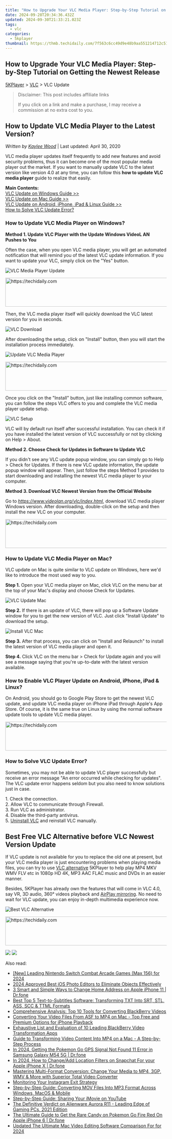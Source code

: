 ```yaml
---
title: "How to Upgrade Your VLC Media Player: Step-by-Step Tutorial on Getting the Newest Release"
date: 2024-09-28T20:34:36.432Z
updated: 2024-09-30T21:33:21.023Z
tags:
  - vlc
categories:
  - 5kplayer
thumbnail: https://thmb.techidaily.com/7f563c6cc49d9e48b9aa551214712c5134f2db5185be39a48c0e895d012e0af9.jpg
---
```


## How to Upgrade Your VLC Media Player: Step-by-Step Tutorial on Getting the Newest Release

[5KPlayer](https://tools.techidaily.com/5kplayer/products/) \> [VLC](https://tools.techidaily.com/5kplayer/products/) \> VLC Update

>  Disclaimer: This post includes affiliate links
>
>  If you click on a link and make a purchase, I may receive a commission at no extra cost to you.
>

## How to Update VLC Media Player to the Latest Version?

 _Written by [Kaylee Wood](https://www.quora.com/profile/Amanda-Hu-21)_ | Last updated: April 30, 2020 

VLC media player updates itself frequently to add new features and avoid security problems, thus it can become one of the most popular media player out the market. If you want to manually update VLC to the latest version like version 4.0 at any time, you can follow this **how to update VLC media player** guide to realize that easily.

**Main Contents:**  
[VLC Update on Windows Guide >>](https://tools.techidaily.com/5kplayer/products/)  
[VLC Update on Mac Guide >>](https://tools.techidaily.com/5kplayer/products/)  
[VLC Update on Android, iPhone, iPad & Linux Guide >>](https://tools.techidaily.com/5kplayer/products/)  
[How to Solve VLC Update Error?](https://tools.techidaily.com/5kplayer/products/)

### How to Update VLC Media Player on Windows?

**Method 1\. Update VLC Player with the Update Windows VideoL AN Pushes to You**

Often the case, when you open VLC media player, you will get an automated notification that will remind you of the latest VLC update information. If you want to update your VLC, simply click on the "Yes" button.

![VLC Media Player Update](https://www.5kplayer.com/vlc/img/vlc-update-01.jpg) 

<!-- affiliate ads begin -->
<a href="https://appsumo.8odi.net/c/5597632/2132160/7443" target="_top" id="2132160">
  <img src="//a.impactradius-go.com/display-ad/7443-2132160" border="0" alt="https://techidaily.com" width="600" height="90"/>
</a>
<img height="0" width="0" src="https://appsumo.8odi.net/i/5597632/2132160/7443" style="position:absolute;visibility:hidden;" border="0" />
<!-- affiliate ads end -->

Then, the VLC media player itself will quickly download the VLC latest version for you in seconds.

![VLC Download](https://www.5kplayer.com/vlc/img/vlc-update-02.jpg) 

After downloading the setup, click on "Install" button, then you will start the installation process immediately.

![Update VLC Media Player](https://www.5kplayer.com/vlc/img/vlc-update-03.jpg) 

<!-- affiliate ads begin -->
<a href="https://appsumo.8odi.net/c/5597632/2144271/7443" target="_top" id="2144271">
  <img src="//a.impactradius-go.com/display-ad/7443-2144271" border="0" alt="https://techidaily.com" width="600" height="90"/>
</a>
<img height="0" width="0" src="https://appsumo.8odi.net/i/5597632/2144271/7443" style="position:absolute;visibility:hidden;" border="0" />
<!-- affiliate ads end -->

Once you click on the "Install" button, just like installing common software, you can follow the steps VLC offers to you and complete the VLC media player update setup.

![VLC Setup](https://www.5kplayer.com/vlc/img/vlc-update-04.jpg) 

VLC will by default run itself after successful installation. You can check it if you have installed the latest version of VLC successfully or not by clicking on Help > About.

**Method 2\. Choose Check for Updates in Software to Update VLC**

If you didn't see any VLC update popup window, you can simply go to Help > Check for Updates. If there is new VLC update information, the update popup window will appear. Then, just follow the steps Method 1 provides to start downloading and installing the newest VLC media player to your computer.

**Method 3\. Download VLC Newest Version from the Official Website**

Go to _https://www.videolan.org/vlc/index.html_, download VLC media player Windows version. After downloading, double-click on the setup and then install the new VLC on your computer.

<!-- affiliate ads begin -->
<a href="https://appsumo.8odi.net/c/5597632/2043638/7443" target="_top" id="2043638">
  <img src="//a.impactradius-go.com/display-ad/7443-2043638" border="0" alt="https://techidaily.com" width="728" height="90"/>
</a>
<img height="0" width="0" src="https://appsumo.8odi.net/i/5597632/2043638/7443" style="position:absolute;visibility:hidden;" border="0" />
<!-- affiliate ads end -->

### How to Update VLC Media Player on Mac?

VLC update on Mac is quite similar to VLC update on Windows, here we'd like to introduce the most used way to you.

**Step 1.** Open your VLC media player on Mac, click VLC on the menu bar at the top of your Mac's display and choose Check for Updates.

![VLC Update Mac](https://www.5kplayer.com/vlc/img/vlc-update-mac.jpg) 

**Step 2.** If there is an update of VLC, there will pop up a Software Update window for you to get the new version of VLC. Just click "Install Update" to download the setup.

![Install VLC Mac](https://www.5kplayer.com/vlc/img/vlc-update-mac-02.jpg) 

**Step 3.** After that process, you can click on "Install and Relaunch" to install the latest version of VLC media player and open it.

**Step 4.** Click VLC on the menu bar > Check for Update again and you will see a message saying that you're up-to-date with the latest version available.

### How to Enable VLC Player Update on Android, iPhone, iPad & Linux?

On Android, you should go to Google Play Store to get the newest VLC update, and update VLC media player on iPhone iPad through Apple's App Store. Of course, it is the same true on Linux by using the normal software update tools to update VLC media player.

<!-- affiliate ads begin -->
<a href="https://ephamedtechinc.pxf.io/c/5597632/2137208/26400" target="_top" id="2137208">
  <img src="//a.impactradius-go.com/display-ad/26400-2137208" border="0" alt="https://techidaily.com" width="728" height="90"/>
</a>
<img height="0" width="0" src="https://ephamedtechinc.pxf.io/i/5597632/2137208/26400" style="position:absolute;visibility:hidden;" border="0" />
<!-- affiliate ads end -->

### How to Solve VLC Update Error?

Sometimes, you may not be able to update VLC player successfully but receive an error message "An error occurred while checking for updates". The VLC update error happens seldom but you also need to know solutions just in case.

1\. Check the connection.  
 2\. Allow VLC to communicate through Firewall.  
 3\. Run VLC as administrator.  
 4\. Disable the third-party antivirus.  
 5\. [Uninstall VLC](https://tools.techidaily.com/5kplayer/products/) and reinstall VLC manually.

## Best Free VLC Alternative before VLC Newest Version Update

If VLC update is not available for you to replace the old one at present, but your VLC media player is just encountering problems when playing media files, you can try to use [VLC alternative](https://tools.techidaily.com/5kplayer/video-music-player/) 5KPlayer to help play MP4 MKV WMV FLV etc in 1080p HD 4K, MP3 AAC FLAC music and DVDs in an easier manner.

Besides, 5KPlayer has already own the features that will come in VLC 4.0, say VR, 3D audio, 360° videos playback and [AirPlay mirroring](https://tools.techidaily.com/5kplayer/airplay/). No need to wait for VLC update, you can enjoy in-depth multimedia experience now.

![Best VLC Alternative](https://www.5kplayer.com/vlc/../video-music-player/img/flv-player-free-download.jpg) 

<!-- affiliate ads begin -->
<a href="https://appsumo.8odi.net/c/5597632/2111964/7443" target="_top" id="2111964">
  <img src="//a.impactradius-go.com/display-ad/7443-2111964" border="0" alt="https://techidaily.com" width="728" height="90"/>
</a>
<img height="0" width="0" src="https://appsumo.8odi.net/i/5597632/2111964/7443" style="position:absolute;visibility:hidden;" border="0" />
<!-- affiliate ads end -->

[![](https://www.5kplayer.com/vlc/../button/freedownwhitewin.png)](https://tools.techidaily.com/5kplayer/products/) [![](https://www.5kplayer.com/vlc/../button/freedownbackmac.png)](https://tools.techidaily.com/5kplayer/products/)

<ins class="adsbygoogle"
     style="display:block"
     data-ad-format="autorelaxed"
     data-ad-client="ca-pub-7571918770474297"
     data-ad-slot="1223367746"></ins>

<ins class="adsbygoogle"
     style="display:block"
     data-ad-client="ca-pub-7571918770474297"
     data-ad-slot="8358498916"
     data-ad-format="auto"
     data-full-width-responsive="true"></ins>

<span class="atpl-alsoreadstyle">Also read:</span>
<div><ul>
<li><a href="https://digital-screen-recording.techidaily.com/new-leading-nintendo-switch-combat-arcade-games-max-156-for-2024/"><u>[New] Leading Nintendo Switch Combat Arcade Games (Max 156) for 2024</u></a></li>
<li><a href="https://fox-boxes.techidaily.com/2024-approved-best-ios-photo-editors-to-eliminate-objects-effectively/"><u>2024 Approved Best iOS Photo Editors to Eliminate Objects Effectively</u></a></li>
<li><a href="https://iphone-location.techidaily.com/3-smart-and-simple-ways-to-change-home-address-on-apple-iphone-11-drfone-by-drfone-virtual-ios/"><u>3 Smart and Simple Ways to Change Home Address on Apple iPhone 11 | Dr.fone</u></a></li>
<li><a href="https://media-tips.techidaily.com/best-top-5-text-to-subtitles-software-transforming-txt-into-srt-stl-ass-scc-and-ttml-formats/"><u>Best Top 5 Text-to-Subtitles Software: Transforming TXT Into SRT, STL, ASS, SCC & TTML Formats</u></a></li>
<li><a href="https://media-tips.techidaily.com/comprehensive-analysis-top-10-tools-for-converting-blackberry-videos/"><u>Comprehensive Analysis: Top 10 Tools for Converting BlackBerry Videos</u></a></li>
<li><a href="https://media-tips.techidaily.com/converting-your-video-files-from-asf-to-mp4-on-mac-top-free-and-premium-options-for-iphone-playback/"><u>Converting Your Video Files From ASF to MP4 on Mac - Top Free and Premium Options for iPhone Playback</u></a></li>
<li><a href="https://media-tips.techidaily.com/exhaustive-list-and-evaluation-of-10-leading-blackberry-video-transformation-apps/"><u>Exhaustive List and Evaluation of 10 Leading BlackBerry Video Transformation Apps</u></a></li>
<li><a href="https://media-tips.techidaily.com/guide-to-transforming-video-content-into-mp4-on-a-mac-a-step-by-step-process/"><u>Guide to Transforming Video Content Into MP4 on a Mac - A Step-by-Step Process</u></a></li>
<li><a href="https://android-location.techidaily.com/in-2024-getting-the-pokemon-go-gps-signal-not-found-11-error-in-samsung-galaxy-m54-5g-drfone-by-drfone-virtual/"><u>In 2024, Getting the Pokemon Go GPS Signal Not Found 11 Error in Samsung Galaxy M54 5G | Dr.fone</u></a></li>
<li><a href="https://location-social.techidaily.com/in-2024-how-to-changeadd-location-filters-on-snapchat-for-your-apple-iphone-x-drfone-by-drfone-virtual-ios/"><u>In 2024, How to Change/Add Location Filters on Snapchat For your Apple iPhone X | Dr.fone</u></a></li>
<li><a href="https://media-tips.techidaily.com/mastering-multi-format-conversion-change-your-media-to-mp4-3gp-wmv-and-more-with-superior-total-video-converter/"><u>Mastering Multi-Format Conversion: Change Your Media to MP4, 3GP, WMV & More with Superior Total Video Converter</u></a></li>
<li><a href="https://instagram-clips.techidaily.com/monitoring-your-instagram-exit-strategy/"><u>Monitoring Your Instagram Exit Strategy</u></a></li>
<li><a href="https://media-tips.techidaily.com/step-by-step-guide-converting-mov-files-into-mp3-format-across-windows-macos-and-mobile/"><u>Step-by-Step Guide: Converting MOV Files Into MP3 Format Across Windows, MacOS & Mobile</u></a></li>
<li><a href="https://media-tips.techidaily.com/step-by-step-guide-sharing-your-imovie-on-youtube/"><u>Step-by-Step Guide: Sharing Your iMovie on YouTube</u></a></li>
<li><a href="https://buynow-info.techidaily.com/the-definitive-verdict-on-alienware-aurora-r11-leading-edge-of-gaming-pcs-2021-edition/"><u>The Definitive Verdict on Alienware Aurora R11 - Leading Edge of Gaming PCs, 2021 Edition</u></a></li>
<li><a href="https://ios-pokemon-go.techidaily.com/the-ultimate-guide-to-get-the-rare-candy-on-pokemon-go-fire-red-on-apple-iphone-6-drfone-by-drfone-virtual-ios/"><u>The Ultimate Guide to Get the Rare Candy on Pokemon Go Fire Red On Apple iPhone 6 | Dr.fone</u></a></li>
<li><a href="https://ai-video-apps.techidaily.com/updated-the-ultimate-mac-video-editing-software-comparison-for-for-2024/"><u>Updated The Ultimate Mac Video Editing Software Comparison For for 2024</u></a></li>
</ul></div>

